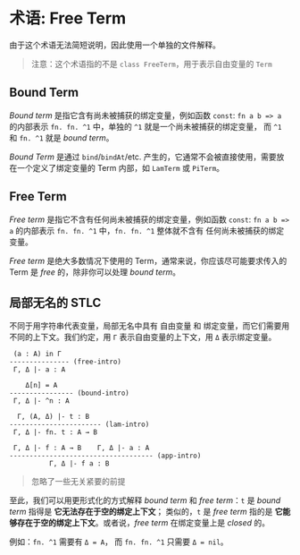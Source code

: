 # 术语: Free Term

由于这个术语无法简短说明，因此使用一个单独的文件解释。

> 注意：这个术语指的不是 `class FreeTerm`，用于表示自由变量的 `Term`

## Bound Term

_Bound term_ 是指它含有尚未被捕获的绑定变量，例如函数 `const`: `fn a b => a` 的内部表示 `fn. fn. ^1` 中，单独的 `^1`
就是一个尚未被捕获的绑定变量，
而 `^1` 和 `fn. ^1` 就是 _bound term_。

_Bound Term_ 是通过 `bind`/`bindAt`/etc. 产生的，它通常不会被直接使用，需要放在一个定义了绑定变量的 Term 内部，如 `LamTerm`
或 `PiTerm`。

## Free Term

_Free term_ 是指它不含有任何尚未被捕获的绑定变量，例如函数 `const`: `fn a b => a` 的内部表示 `fn. fn. ^1` 中，`fn. fn. ^1`
整体就不含有
任何尚未被捕获的绑定变量。

_Free term_ 是绝大多数情况下使用的 Term，通常来说，你应该尽可能要求传入的 Term 是 _free_ 的，除非你可以处理 _bound term_。

## 局部无名的 STLC

不同于用字符串代表变量，局部无名中具有 自由变量 和 绑定变量，而它们需要用不同的上下文。我们约定，用 `Γ` 表示自由变量的上下文，用
`Δ` 表示绑定变量。

```
 (a : A) in Γ
--------------- (free-intro)
 Γ, Δ |- a : A
 
    Δ[n] = A
---------------- (bound-intro)
 Γ, Δ |- ^n : A
 
  Γ, (A, Δ) |- t : B
----------------------- (lam-intro)
 Γ, Δ |- fn. t : A → B
 
 Γ, Δ |- f : A → B    Γ, Δ |- a : A
------------------------------------ (app-intro)
          Γ, Δ |- f a : B 
```

> 忽略了一些无关紧要的前提

至此，我们可以用更形式化的方式解释 _bound term_ 和 _free term_：`t` 是 _bound term_ 指得是 **它无法存在于空的绑定上下文**；
类似的，`t` 是 _free term_ 指的是 **它能够存在于空的绑定上下文**。或者说，_free term_ 在绑定变量上是 _closed_ 的。

例如：`fn. ^1` 需要有 `Δ = A`， 而 `fn. fn. ^1` 只需要 `Δ = nil`。
